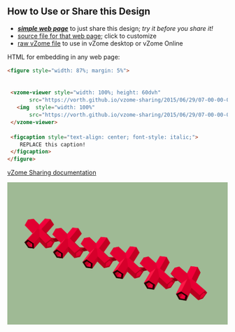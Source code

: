 
## How to Use or Share this Design

 - [***simple web page***](<https://vorth.github.io/vzome-sharing/2015/06/29/07-00-00-000Z-doubleRedBobs-6-joined/>) to just share this design; *try it before you share it!*
 - [source file for that web page](<https://github.com/vorth/vzome-sharing/edit/main/2015/06/29/07-00-00-000Z-doubleRedBobs-6-joined/index.md>); click to customize
 - [raw vZome file](<https://raw.githubusercontent.com/vorth/vzome-sharing/main/2015/06/29/07-00-00-000Z-doubleRedBobs-6-joined/doubleRedBobs-6-joined.vZome>) to use in vZome desktop or vZome Online
 
 HTML for embedding in any web page:
 ```html
<figure style="width: 87%; margin: 5%">
  
  
  <vzome-viewer style="width: 100%; height: 60dvh" 
        src="https://vorth.github.io/vzome-sharing/2015/06/29/07-00-00-000Z-doubleRedBobs-6-joined/doubleRedBobs-6-joined.vZome" >
    <img  style="width: 100%"
        src="https://vorth.github.io/vzome-sharing/2015/06/29/07-00-00-000Z-doubleRedBobs-6-joined/doubleRedBobs-6-joined.png" >
  </vzome-viewer>

  <figcaption style="text-align: center; font-style: italic;">
     REPLACE this caption!
  </figcaption>
</figure>

 ```

[vZome Sharing documentation](https://vzome.github.io/vzome/sharing.html#how-it-works)

![Image](<doubleRedBobs-6-joined.png>)

